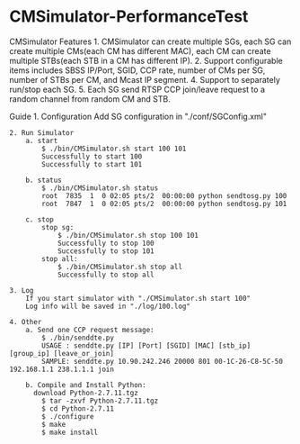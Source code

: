 # CMSimulator-PerformanceTest



CMSimulator Features
	1. CMSimulator can create multiple SGs, each SG can create multiple CMs(each CM has different MAC), each CM can create multiple STBs(each STB in a CM has different IP).
	2. Support configurable items includes SBSS IP/Port, SGID, CCP rate, number of CMs per SG, number of STBs per CM, and Mcast IP segment.
	4. Support to separately run/stop each SG.
	5. Each SG send RTSP CCP join/leave request to a random channel from random CM and STB.


Guide
	1. Configuration
		Add SG configuration in "./conf/SGConfig.xml"

	2. Run Simulator
		a. start
			$ ./bin/CMSimulator.sh start 100 101
			Successfully to start 100
			Successfully to start 101
	
		b. status
			$ ./bin/CMSimulator.sh status
			root  7835  1  0 02:05 pts/2  00:00:00 python sendtosg.py 100
			root  7847  1  0 02:05 pts/2  00:00:00 python sendtosg.py 101
	
		c. stop
			stop sg:
				$ ./bin/CMSimulator.sh stop 100 101
				Successfully to stop 100
				Successfully to stop 101
			stop all:
				$ ./bin/CMSimulator.sh stop all
				Successfully to stop all

	3. Log
		If you start simulator with "./CMSimulator.sh start 100"
		Log info will be saved in "./log/100.log"

	4. Other
		a. Send one CCP request message:
			$ ./bin/senddte.py
			USAGE : senddte.py [IP] [Port] [SGID] [MAC] [stb_ip] [group_ip] [leave_or_join]
			SAMPLE: senddte.py 10.90.242.246 20000 801 00-1C-26-C8-5C-50 192.168.1.1 238.1.1.1 join

		b. Compile and Install Python:
		  download Python-2.7.11.tgz
			$ tar -zxvf Python-2.7.11.tgz
			$ cd Python-2.7.11
			$ ./configure
			$ make
			$ make install

